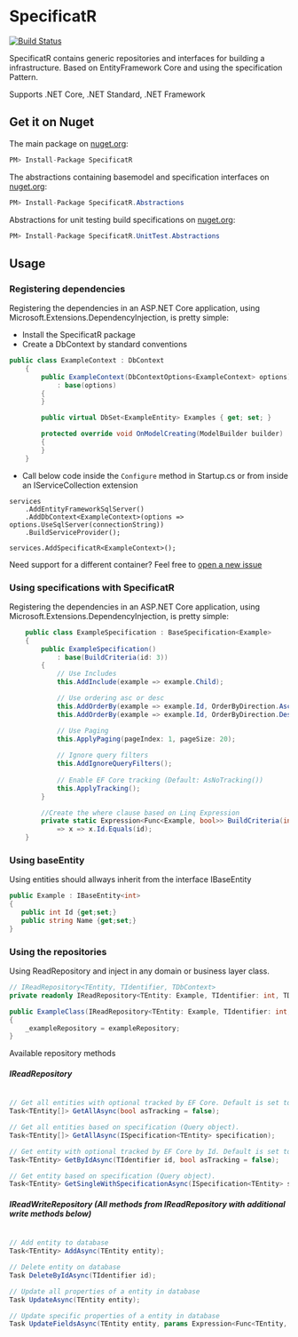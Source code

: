 # SpecificatR
[![Build Status](https://dev.azure.com/DavidVanderheyden/SpecificatR/_apis/build/status/Build.Pipeline?branchName=master)](https://dev.azure.com/DavidVanderheyden/SpecificatR/_build/latest?definitionId=7&branchName=master)

SpecificatR contains generic repositories and interfaces for building a infrastructure. Based on EntityFramework Core and using the specification Pattern.

Supports .NET Core, .NET Standard, .NET Framework

## Get it on Nuget

The main package on [nuget.org](https://www.nuget.org/packages/SpecificatR/):
``` csharp
PM> Install-Package SpecificatR
```

The abstractions containing basemodel and specification interfaces on [nuget.org](https://www.nuget.org/packages/SpecificatR.Abstractions/):
``` csharp
PM> Install-Package SpecificatR.Abstractions
```

Abstractions for unit testing build specifications on [nuget.org](https://www.nuget.org/packages/SpecificatR.UnitTest.Abstractions/):
````csharp 
PM> Install-Package SpecificatR.UnitTest.Abstractions
````
## Usage
### Registering dependencies
Registering the dependencies in an ASP.NET Core application, using Microsoft.Extensions.DependencyInjection, is pretty simple:

- Install the SpecificatR package
- Create a DbContext by standard conventions
````csharp
public class ExampleContext : DbContext
    {
        public ExampleContext(DbContextOptions<ExampleContext> options)
            : base(options)
        {
        }

        public virtual DbSet<ExampleEntity> Examples { get; set; }

        protected override void OnModelCreating(ModelBuilder builder)
        {
        }
    }
````
- Call below code inside the ````Configure```` method in Startup.cs or from inside an IServiceCollection extension 
```` 
services
    .AddEntityFrameworkSqlServer()
    .AddDbContext<ExampleContext>(options => options.UseSqlServer(connectionString))
    .BuildServiceProvider();

services.AddSpecificatR<ExampleContext>();
```` 


Need support for a different container? Feel free to [open a new issue](https://github.com/Cr3ature/SpecificatR/issues/new)

### Using specifications with SpecificatR

Registering the dependencies in an ASP.NET Core application, using Microsoft.Extensions.DependencyInjection, is pretty simple:
````  csharp
    public class ExampleSpecification : BaseSpecification<Example>
    {
        public ExampleSpecification()
            : base(BuildCriteria(id: 3))
        {
            // Use Includes
            this.AddInclude(example => example.Child);

            // Use ordering asc or desc
            this.AddOrderBy(example => example.Id, OrderByDirection.Ascending);
            this.AddOrderBy(example => example.Id, OrderByDirection.Descending);

            // Use Paging
            this.ApplyPaging(pageIndex: 1, pageSize: 20);
            
            // Ignore query filters
            this.AddIgnoreQueryFilters();
            
            // Enable EF Core tracking (Default: AsNoTracking())
            this.ApplyTracking();
        }

        //Create the where clause based on Linq Expression
        private static Expression<Func<Example, bool>> BuildCriteria(int id)
            => x => x.Id.Equals(id);
    }
````

### Using baseEntity
Using entities should allways inherit from the interface IBaseEntity
````csharp
public Example : IBaseEntity<int>
{
   public int Id {get;set;}
   public string Name {get;set;}
}
````

### Using the repositories
Using ReadRepository and inject in any domain or business layer class.
````csharp
// IReadRepository<TEntity, TIdentifier, TDbContext>
private readonly IReadRepository<TEntity: Example, TIdentifier: int, TDbContext: ExampleContext> _exampleRepository;

public ExampleClass(IReadRepository<TEntity: Example, TIdentifier: int, TDbContext: ExampleContext> exampleRepository)
{
    _exampleRepository = exampleRepository;
}
````

Available repository methods

##### IReadRepository
````csharp

// Get all entities with optional tracked by EF Core. Default is set to AsNoTracking
Task<TEntity[]> GetAllAsync(bool asTracking = false);

// Get all entities based on specification (Query object).
Task<TEntity[]> GetAllAsync(ISpecification<TEntity> specification);

// Get entity with optional tracked by EF Core by Id. Default is set to AsNoTracking().
Task<TEntity> GetByIdAsync(TIdentifier id, bool asTracking = false);

// Get entity based on specification (Query object).
Task<TEntity> GetSingleWithSpecificationAsync(ISpecification<TEntity> specification);
````

##### IReadWriteRepository (All methods from IReadRepository with additional write methods below)

````csharp

// Add entity to database
Task<TEntity> AddAsync(TEntity entity);

// Delete entity on database
Task DeleteByIdAsync(TIdentifier id);

// Update all properties of a entity in database
Task UpdateAsync(TEntity entity);

// Update specific properties of a entity in database
Task UpdateFieldsAsync(TEntity entity, params Expression<Func<TEntity, object>>[] properties);
````
